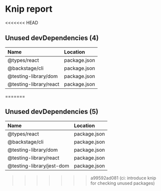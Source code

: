 # Knip report

<<<<<<< HEAD
## Unused devDependencies (4)

| Name                   | Location     |
|:-----------------------|:-------------|
| @types/react           | package.json |
| @backstage/cli         | package.json |
| @testing-library/dom   | package.json |
| @testing-library/react | package.json |
=======
## Unused devDependencies (5)

| Name                      | Location     |
|:--------------------------|:-------------|
| @types/react              | package.json |
| @backstage/cli            | package.json |
| @testing-library/dom      | package.json |
| @testing-library/react    | package.json |
| @testing-library/jest-dom | package.json |
>>>>>>> a99592ad081 (ci: introduce knip for checking unused packages)

